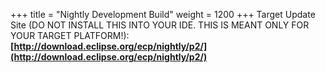 +++
title = "Nightly Development Build"
weight = 1200
+++
Target Update Site (DO NOT INSTALL THIS INTO YOUR IDE. THIS IS MEANT ONLY FOR YOUR TARGET PLATFORM!):\
**[http://download.eclipse.org/ecp/nightly/p2/](http://download.eclipse.org/ecp/nightly/p2/)**

